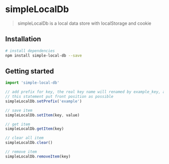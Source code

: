 # simpleLocalDb

> simpleLocalDb is a local data store with localStorage and cookie

## Installation

``` bash
# install dependencies
npm install simple-local-db --save
```

## Getting started
``` javascript
import 'simple-local-db'

// add prefix for key, the real key name will renamed by example_key, avoid duplicate key. 
// this statement put front position as possible
simpleLocalDb.setPrefix('example')

// save item
simpleLocalDb.setItem(key, value)

// get item
simpleLocalDb.getItem(key)

// clear all item
simpleLocalDb.clear()

// remove item
simpleLocalDb.removeItem(key)
```
